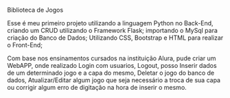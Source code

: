 Biblioteca de Jogos

Esse é meu primeiro projeto utilizando a linguagem Python no Back-End, criando um CRUD utilizando o Framework Flask; importando o MySql para criação do Banco de Dados; Utilizando CSS, Bootstrap e HTML para realizar o Front-End;

Com base nos ensinamentos cursados na instituição Alura, pude criar um WebAPP, onde realizado Login com usuarios, Logout, posso Inserir dados de um determinado jogo e a capa do mesmo, Deletar o jogo do banco de dados, Atualizar/Editar algum jogo que seja necessário a troca de sua capa ou corrigir algum erro de digitação na hora de inserir o mesmo.